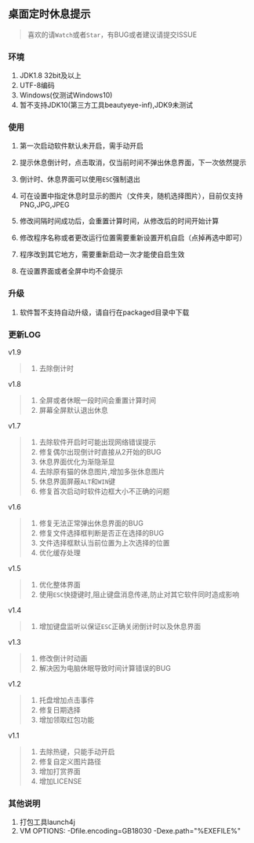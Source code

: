 ## 桌面定时休息提示

> 喜欢的请`Watch`或者`Star`，有BUG或者建议请提交ISSUE


### 环境

1. JDK1.8 32bit及以上
2. UTF-8编码
3. Windows(仅测试Windows10)
4. 暂不支持JDK10(第三方工具beautyeye-inf),JDK9未测试

### 使用

1. 第一次启动软件默认未开启，需手动开启

2. 提示休息倒计时，点击取消，仅当前时间不弹出休息界面，下一次依然提示

3. 倒计时、休息界面可以使用`ESC`强制退出

4. 可在设置中指定休息时显示的图片（文件夹，随机选择图片），目前仅支持PNG,JPG,JPEG

5. 修改间隔时间成功后，会重置计算时间，从修改后的时间开始计算

5. 修改程序名称或者更改运行位置需要重新设置开机自启（点掉再选中即可）

6. 程序改到其它地方，需要重新启动一次才能使自启生效

8. 在设置界面或者全屏中均不会提示
### 升级

1. 软件暂不支持自动升级，请自行在packaged目录中下载

### 更新LOG


v1.9

> 1. 去除倒计时

v1.8

> 1. 全屏或者休眠一段时间会重置计算时间
> 2. 屏幕全屏默认退出休息

v1.7

> 1. 去除软件开启时可能出现网络错误提示
> 2. 修复偶尔出现倒计时直接从2开始的BUG
> 3. 休息界面优化为渐隐渐显
> 4. 去除原有猫的休息图片,增加多张休息图片
> 5. 休息界面屏蔽`ALT`和`WIN`键
> 6. 修复首次启动时软件边框大小不正确的问题

v1.6

> 1. 修复无法正常弹出休息界面的BUG
> 2. 修复文件选择框判断是否正在选择的BUG
> 3. 文件选择框默认当前位置为上次选择的位置
> 4. 优化缓存处理


v1.5

> 1. 优化整体界面
> 2. 使用`ESC`快捷键时,阻止键盘消息传递,防止对其它软件同时造成影响


v1.4 

> 1. 增加键盘监听以保证`ESC`正确关闭倒计时以及休息界面

v1.3

> 1. 修改倒计时动画
> 2. 解决因为电脑休眠导致时间计算错误的BUG

v1.2

> 1. 托盘增加点击事件
> 2. 修复日期选择
> 3. 增加领取红包功能


v1.1

> 1. 去除热键，只能手动开启
> 2. 修复自定义图片路径
> 3. 增加打赏界面
> 4. 增加LICENSE

### 其他说明

1. 打包工具launch4j
2. VM OPTIONS: -Dfile.encoding=GB18030 -Dexe.path="%EXEFILE%"


